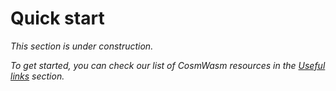 ﻿---
sidebar_position: 2
---

# Quick start

*This section is under construction.*

*To get started, you can check our list of CosmWasm resources in the [Useful links](useful-links) section.*

<!---
- A guide explaining how to start building using an npx command for creating a smart contract (once we have it)
- Set up the environment
- Create dependencies
- Use the npx command
- Result: an empty contract

**Note 1**: This guide shows how to create an empty smart contract. The following guides will show how to implement the logic of the contract.

**Note 2**: We could also try publishing something like this [Injective example](https://docs.injective.network/develop/guides/cosmwasm-dapps/Your_first_contract_on_injective/) (building a simple counter website).
--->